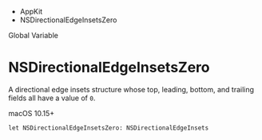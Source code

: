 

- AppKit
-  NSDirectionalEdgeInsetsZero 

Global Variable

# NSDirectionalEdgeInsetsZero

A directional edge insets structure whose top, leading, bottom, and trailing fields all have a value of `0`.

macOS 10.15+

``` source
let NSDirectionalEdgeInsetsZero: NSDirectionalEdgeInsets
```

